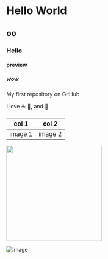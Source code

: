 # Hello World 
## oo
### Hello 
#### preview
##### wow
My first repository on GitHub

I love :coffee: :pizza:, and :dancer:.

| col 1      | col 2      |
|------------|-------------|
| image 1 | image 2 |

<img src="https://media.wired.com/photos/5926db217034dc5f91becd6b/master/w_582,c_limit/so-logo-s.jpg" width="250">

![image](https://user-images.githubusercontent.com/58412924/141472643-8268a61a-7370-4132-aa3d-94a0768b82c9.png)
